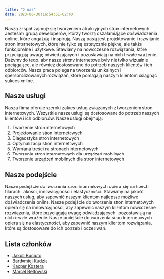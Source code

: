 ```yaml
---
title: "O nas"
date: 2023-06-30T16:54:51+02:00
---
```


Nasza zespół zajmuje się tworzeniem atrakcyjnych stron internetowych. Jesteśmy grupą deweloperów, którzy tworzą oszałamiające doświadczenia online, które angażują i inspirują. Naszą pasją jest projektowanie i rozwijanie stron internetowych, które nie tylko są estetycznie piękne, ale także funkcjonalne i użytkowe. Stawiamy na nowoczesne rozwiązania, które przyciągają uwagę odwiedzających i pozostawiają na nich trwałe wrażenie. Dążymy do tego, aby nasze strony internetowe były nie tylko wizualnie pociągające, ale również dostosowane do potrzeb naszych klientów i ich odbiorców. Nasza praca polega na tworzeniu unikalnych i spersonalizowanych rozwiązań, które pomagają naszym klientom osiągnąć sukces online.

## Nasze usługi

Nasza firma oferuje szeroki zakres usług związanych z tworzeniem stron internetowych. Wszystkie nasze usługi są dostosowane do potrzeb naszych klientów i ich odbiorców. Nasze usługi obejmują:

1. Tworzenie stron internetowych
1. Projektowanie stron internetowych
1. Diagnostyka stron internetowych
1. Optymalizacja stron internetowych
1. Wymiana treści na stronach internetowych
1. Tworzenie stron internetowych dla urządzeń mobilnych
1. Tworzenie urządzeń mobilnych dla stron internetowych

## Nasze podejście

Nasze podejście do tworzenia stron internetowych opiera się na trzech filarach: jakości, innowacyjności i elastyczności. Stawiamy na jakość naszych usług, aby zapewnić naszym klientom najlepsze możliwe doświadczenia online. Nasze podejście do tworzenia stron internetowych opiera się na innowacyjności, aby zapewnić naszym klientom nowoczesne rozwiązania, które przyciągają uwagę odwiedzających i pozostawiają na nich trwałe wrażenie. Nasze podejście do tworzenia stron internetowych opiera się na elastyczności, aby zapewnić naszym klientom rozwiązania, które są dostosowane do ich potrzeb i oczekiwań.

## Lista członków

- [Jakub Buciuto](https://github.com/MrJacob12)
- [Bartłomiej Kudzia](https://github.com/QQLKAA)
- [Kacper Kostera](https://github.com/Skimper)
- [Marcel Bełtowski](https://github.com/mbeltowski)



